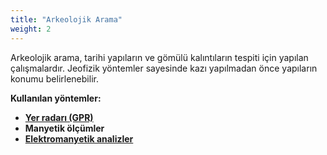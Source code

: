 ```yaml
---
title: "Arkeolojik Arama"
weight: 2
---
```


Arkeolojik arama, tarihi yapıların ve gömülü kalıntıların tespiti için yapılan çalışmalardır. Jeofizik yöntemler sayesinde kazı yapılmadan önce yapıların konumu belirlenebilir.

**Kullanılan yöntemler:**
- [**Yer radarı (GPR)**](https://nek.istanbul.edu.tr/ekos/TEZ/52345.pdf)
- **Manyetik ölçümler**
- [**Elektromanyetik analizler**](https://nek.istanbul.edu.tr/ekos/TEZ/52345.pdf)
